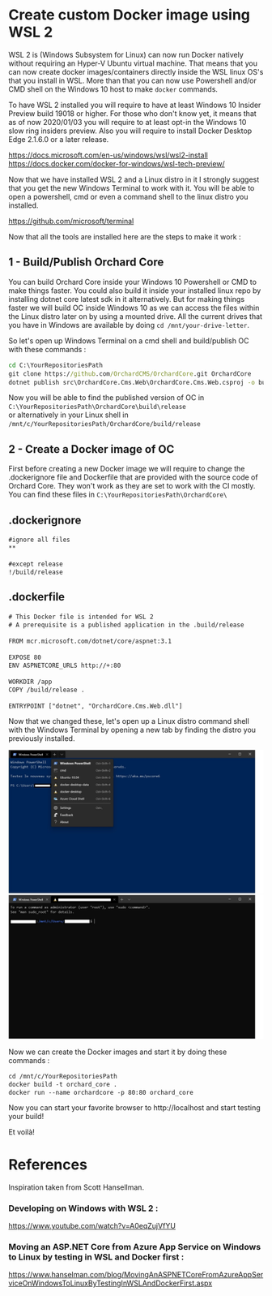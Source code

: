 # Create custom Docker image using WSL 2

WSL 2 is (Windows Subsystem for Linux) can now run Docker natively without requiring an Hyper-V Ubuntu virtual machine. That means that you can now create docker images/containers directly inside the WSL linux OS's that you install in WSL. More than that you can now use Powershell and/or CMD shell on the Windows 10 host to make `docker` commands.

To have WSL 2 installed you will require to have at least Windows 10 Insider Preview build 19018 or higher. For those who don't know yet, it means that as of now 2020/01/03 you will require to at least opt-in the Windows 10 slow ring insiders preview. Also you will require to install Docker Desktop Edge 2.1.6.0 or a later release.

https://docs.microsoft.com/en-us/windows/wsl/wsl2-install
https://docs.docker.com/docker-for-windows/wsl-tech-preview/

Now that we have installed WSL 2 and a Linux distro in it I strongly suggest that you get the new Windows Terminal to work with it. You will be able to open a powershell, cmd or even a command shell to the linux distro you installed.

https://github.com/microsoft/terminal


Now that all the tools are installed here are the steps to make it work :

## 1 - Build/Publish Orchard Core

You can build Orchard Core inside your Windows 10 Powershell or CMD to make things faster. You could also build it inside your installed linux repo by installing dotnet core latest sdk in it alternatively. But for making things faster we will build OC inside Windows 10 as we can access the files within the Linux distro later on by using a mounted drive. All the current drives that you have in Windows are available by doing `cd /mnt/your-drive-letter`.

So let's open up Windows Terminal on a cmd shell and build/publish OC with these commands : 

``` cmd
cd C:\YourRepositoriesPath
git clone https://github.com/OrchardCMS/OrchardCore.git OrchardCore
dotnet publish src\OrchardCore.Cms.Web\OrchardCore.Cms.Web.csproj -o build\release -c release
```

Now you will be able to find the published version of OC in `C:\YourRepositoriesPath\OrchardCore\build\release`  
or alternatively in your Linux shell in
`/mnt/c/YourRepositoriesPath/OrchardCore/build/release`  

## 2 - Create a Docker image of OC

First before creating a new Docker image we will require to change the .dockerignore file and Dockerfile that are provided with the source code of Orchard Core. They won't work as they are set to work with the CI mostly. You can find these files in `C:\YourRepositoriesPath\OrchardCore\`

## .dockerignore

```
#ignore all files
**

#except release
!/build/release
```

## .dockerfile

```
# This Docker file is intended for WSL 2
# A prerequisite is a published application in the .build/release  

FROM mcr.microsoft.com/dotnet/core/aspnet:3.1

EXPOSE 80
ENV ASPNETCORE_URLS http://+:80

WORKDIR /app
COPY /build/release .

ENTRYPOINT ["dotnet", "OrchardCore.Cms.Web.dll"]
```

Now that we changed these, let's open up a Linux distro command shell with the Windows Terminal by opening a new tab by finding the distro you previously installed.

![image](assets/windows-terminal-1.jpg)
![image](assets/windows-terminal-2.jpg)

Now we can create the Docker images and start it by doing these commands : 

```
cd /mnt/c/YourRepositoriesPath
docker build -t orchard_core .
docker run --name orchardcore -p 80:80 orchard_core
```

Now you can start your favorite browser to http://localhost and start testing your build!

Et voilà! 

# References

Inspiration taken from Scott Hansellman.

### Developing on Windows with WSL 2 :  

https://www.youtube.com/watch?v=A0eqZujVfYU

### Moving an ASP.NET Core from Azure App Service on Windows to Linux by testing in WSL and Docker first :  

https://www.hanselman.com/blog/MovingAnASPNETCoreFromAzureAppServiceOnWindowsToLinuxByTestingInWSLAndDockerFirst.aspx